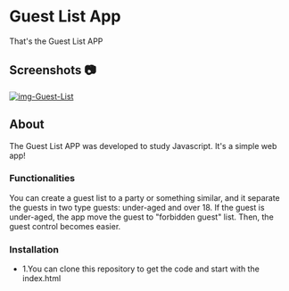 # Guest List App

That's the Guest List APP

## Screenshots :camera:

<a href="https://imgbb.com/"><img src="https://i.ibb.co/yNT2zvg/img-Guest-List.png" alt="img-Guest-List" border="0"></a>

## About

The Guest List APP was developed to study Javascript. It's a simple web app!

### Functionalities
You can create a guest list to a party or something similar, and it separate the guests in two type guests: under-aged and over 18.
If the guest is under-aged, the app move the guest to "forbidden guest" list. Then, the guest control becomes easier.

### Installation
* 1.You can clone this repository to get the code and start with the index.html


